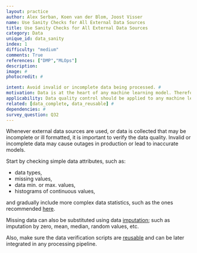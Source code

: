 ```yaml
---
layout: practice
author: Alex Serban, Koen van der Blom, Joost Visser
name: Use Sanity Checks for All External Data Sources
title: Use Sanity Checks for All External Data Sources
category: Data
unique_id: data_sanity
index: 1
difficulty: "medium"
comments: True
references: ["DMP","MLOps"]
description:
image: #
photocredit: #

intent: Avoid invalid or incomplete data being processed. #
motivation: Data is at the heart of any machine learning model. Therefore, avoiding data errors is crucial for model quality. #
applicability: Data quality control should be applied to any machine learning application. #
related: [data_complete, data_reusable] #
dependencies: #
survey_question: Q32
---
```


Whenever external data sources are used, or data is collected that may be incomplete or ill formatted, it is important to verify the data quality.
Invalid or incomplete data may cause outages in production or lead to inaccurate models.

Start by checking simple data attributes, such as:

- data types,
- missing values,
- data min. or max. values,
- histograms of continuous values,

and gradually include more complex data statistics, such as the ones recommended <a href="/best_practices/01-input-data-complete/">here</a>.


Missing data can also be substituted using data <a href="https://en.wikipedia.org/wiki/Imputation_%28statistics%29">imputation</a>; such as imputation by zero, mean, median, random values, etc.

Also, make sure the data verification scripts are <a href="/best_practices/01-reusable_data_clean/">reusable</a> and can be later integrated in any processing pipeline.
